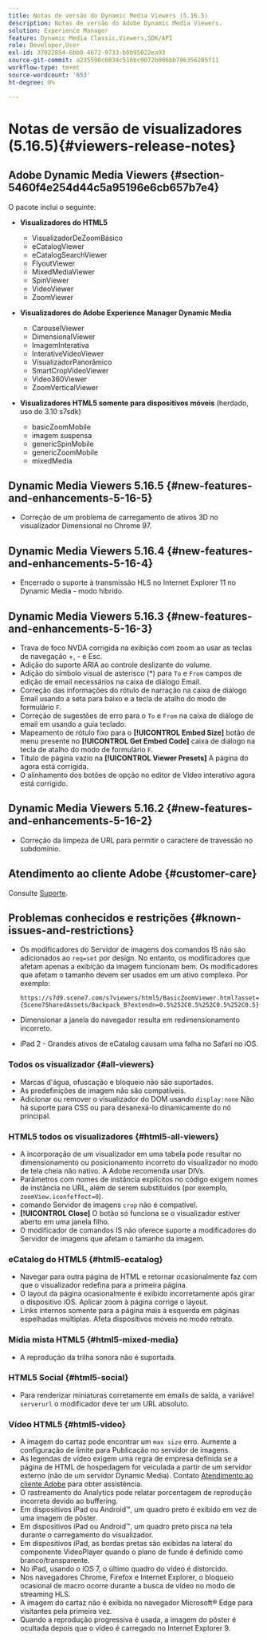 ```yaml
---
title: Notas de versão do Dynamic Media Viewers (5.16.5)
description: Notas de versão do Adobe Dynamic Media Viewers.
solution: Experience Manager
feature: Dynamic Media Classic,Viewers,SDK/API
role: Developer,User
exl-id: 37022854-6bb0-4672-9733-b0b95022ea93
source-git-commit: a235598c0834c516bc9072b006bb796356205f11
workflow-type: tm+mt
source-wordcount: '653'
ht-degree: 0%

---
```


# Notas de versão de visualizadores (5.16.5){#viewers-release-notes}

<!-- Updated March 03, 2022 for the 5.16.5 release. Contact is Deepa Gupta-->

<!-- hide: yes
hidefromtoc: yes-->

<!-- robots: noindex
googlebot: noindex -->

## Adobe Dynamic Media Viewers {#section-5460f4e254d44c5a95196e6cb657b7e4}

O pacote inclui o seguinte:

* **Visualizadores do HTML5**

   * VisualizadorDeZoomBásico
   * eCatalogViewer
   * eCatalogSearchViewer
   * FlyoutViewer
   * MixedMediaViewer
   * SpinViewer
   * VideoViewer
   * ZoomViewer

* **Visualizadores do Adobe Experience Manager Dynamic Media**

   * CarouselViewer
   * DimensionalViewer
   * ImagemInterativa
   * InterativeVideoViewer
   * VisualizadorPanorâmico
   * SmartCropVideoViewer
   * Video360Viewer
   * ZoomVerticalViewer

* **Visualizadores HTML5 somente para dispositivos móveis** (herdado, uso do 3.10 s7sdk)

   * basicZoomMobile
   * imagem suspensa
   * genericSpinMobile
   * genericZoomMobile
   * mixedMedia


## Dynamic Media Viewers 5.16.5 {#new-features-and-enhancements-5-16-5}

* Correção de um problema de carregamento de ativos 3D no visualizador Dimensional no Chrome 97.

## Dynamic Media Viewers 5.16.4 {#new-features-and-enhancements-5-16-4}

* Encerrado o suporte à transmissão HLS no Internet Explorer 11 no Dynamic Media - modo híbrido.

## Dynamic Media Viewers 5.16.3 {#new-features-and-enhancements-5-16-3}

* Trava de foco NVDA corrigida na exibição com zoom ao usar as teclas de navegação +, - e Esc. <!-- (CQ-4290719) -->
* Adição do suporte ARIA ao controle deslizante do volume. <!--  (CQ-4324080) -->
* Adição do símbolo visual de asterisco (*) para `To` e `From` campos de edição de email necessários na caixa de diálogo Email. <!-- (CQ-4290935) -->
* Correção das informações do rótulo de narração na caixa de diálogo Email usando a seta para baixo e a tecla de atalho do modo de formulário `F`. <!-- (CQ-4290934) -->
* Correção de sugestões de erro para o `To` e `From` na caixa de diálogo de email em usando a guia teclado. <!-- (CQ-4290930) -->
* Mapeamento de rótulo fixo para o **[!UICONTROL Embed Size]** botão de menu presente no **[!UICONTROL Get Embed Code]** caixa de diálogo na tecla de atalho do modo de formulário `F`. <!-- (CQ-4290929) -->
* Título de página vazio na **[!UICONTROL Viewer Presets]** A página do agora está corrigida. <!-- (CQ-4290936) -->
* O alinhamento dos botões de opção no editor de Vídeo interativo agora está corrigido. <!-- (CQ-4330159) -->

## Dynamic Media Viewers 5.16.2 {#new-features-and-enhancements-5-16-2}

* Correção da limpeza de URL para permitir o caractere de travessão no subdomínio. <!-- (CQ-4327691) -->

## Atendimento ao cliente Adobe {#customer-care}

Consulte [Suporte](https://experienceleague.adobe.com/docs/dynamic-media-classic/using/intro/support.html#intro).

## Problemas conhecidos e restrições {#known-issues-and-restrictions}

* Os modificadores do Servidor de imagens dos comandos IS não são adicionados ao `req=set` por design. No entanto, os modificadores que afetam apenas a exibição da imagem funcionam bem. Os modificadores que afetam o tamanho devem ser usados em um ativo complexo. Por exemplo:

   `https://s7d9.scene7.com/s7viewers/html5/BasicZoomViewer.html?asset= {Scene7SharedAssets/Backpack_B?extendn=0.5%252C0.5%252C0.5%252C0.5}`

* Dimensionar a janela do navegador resulta em redimensionamento incorreto.
* iPad 2 - Grandes ativos de eCatalog causam uma falha no Safari no iOS.

### Todos os visualizador {#all-viewers}

* Marcas d&#39;água, ofuscação e bloqueio não são suportados.
* As predefinições de imagem não são compatíveis.
* Adicionar ou remover o visualizador do DOM usando `display:none` Não há suporte para CSS ou para desanexá-lo dinamicamente do nó principal.

### HTML5 todos os visualizadores {#html5-all-viewers}

* A incorporação de um visualizador em uma tabela pode resultar no dimensionamento ou posicionamento incorreto do visualizador no modo de tela cheia não nativo. A Adobe recomenda usar DIVs.
* Parâmetros com nomes de instância explícitos no código exigem nomes de instância no URL, além de serem substituídos (por exemplo, `zoomView.iconfeffect=0`).
* comando Servidor de imagens `crop` não é compatível.
* **[!UICONTROL Close]** O botão só funciona se o visualizador estiver aberto em uma janela filho.
* O modificador de comandos IS não oferece suporte a modificadores do Servidor de imagens que afetam o tamanho da imagem.

### eCatalog do HTML5 {#html5-ecatalog}

* Navegar para outra página de HTML e retornar ocasionalmente faz com que o visualizador redefina para a primeira página.
* O layout da página ocasionalmente é exibido incorretamente após girar o dispositivo iOS. Aplicar zoom à página corrige o layout.
* Links internos somente para a página mais à esquerda em páginas espelhadas múltiplas. Afeta dispositivos móveis no modo retrato.

### Mídia mista HTML5 {#html5-mixed-media}

* A reprodução da trilha sonora não é suportada.

### HTML5 Social {#html5-social}

* Para renderizar miniaturas corretamente em emails de saída, a variável `serverurl` o modificador deve ter um URL absoluto.

### Vídeo HTML5 {#html5-video}

* A imagem do cartaz pode encontrar um `max size` erro. Aumente a configuração de limite para Publicação no servidor de imagens.
* As legendas de vídeo exigem uma regra de empresa definida se a página de HTML de hospedagem for veiculada a partir de um servidor externo (não de um servidor Dynamic Media). Contato [Atendimento ao cliente Adobe](https://experienceleague.adobe.com/docs/dynamic-media-classic/using/intro/support.html#intro) para obter assistência.
* O rastreamento do Analytics pode relatar porcentagem de reprodução incorreta devido ao buffering.
* Em dispositivos iPad ou Android™, um quadro preto é exibido em vez de uma imagem de pôster.
* Em dispositivos iPad ou Android™, um quadro preto pisca na tela durante o carregamento do visualizador.
* Em dispositivos iPad, as bordas pretas são exibidas na lateral do componente VideoPlayer quando o plano de fundo é definido como branco/transparente.
* No iPad, usando o iOS 7, o último quadro do vídeo é distorcido.
* Nos navegadores Chrome, Firefox e Internet Explorer, o bloqueio ocasional de macro ocorre durante a busca de vídeo no modo de streaming HLS.
* A imagem do cartaz não é exibida no navegador Microsoft® Edge para visitantes pela primeira vez.
* Quando a reprodução progressiva é usada, a imagem do pôster é ocultada depois que o vídeo é carregado no Internet Explorer 9.
